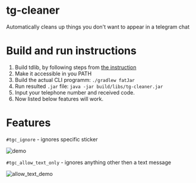 # tg-cleaner
Automatically cleans up things you don't want to appear in a telegram chat 

# Build and run instructions

1. Build tdlib, by following steps from [the instruction](https://tdlib.github.io/td/build.html?language=Java)
2. Make it accessible in you PATH
3. Build the actual CLI programm: `./gradlew fatJar`
4. Run resulted `.jar` file: `java -jar build/libs/tg-cleaner.jar` 
5. Input your telephone number and received code.
6. Now listed below features will work.

# Features

`#tgc_ignore` - ignores specific sticker 

![demo](https://user-images.githubusercontent.com/16746106/64022539-24a9d980-cb3f-11e9-98cb-c69d67d22214.gif)

`#tgc_allow_text_only` - ignores anything other then a text message

![allow_text_demo](https://user-images.githubusercontent.com/16746106/64022906-dcd78200-cb3f-11e9-9e61-5b282a5337c2.gif)
